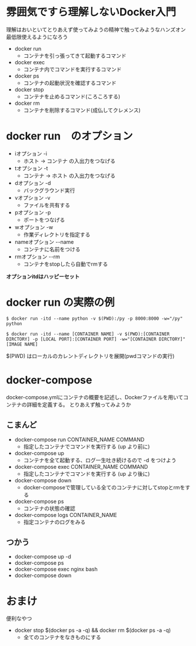 # 雰囲気ですら理解しないDocker入門

理解はおいといてとりあえず使ってみようの精神で触ってみようなハンズオン
最低限使えるようになろう

- docker run 
    - コンテナを引っ張ってきて起動するコマンド
- docker exec
    - コンテナ内でコマンドを実行するコマンド
- docker ps
    - コンテナの起動状況を確認するコマンド
- docker stop
    - コンテナを止めるコマンド(ころころする)
- docker rm
    - コンテナを削除するコマンド(成仏してクレメンス)

# docker run　のオプション
- iオプション -i
    - ホスト -> コンテナ の入出力をつなげる
- tオプション -t
    - コンテナ -> ホスト の入出力をつなげる
- dオプション -d
    - バックグラウンド実行
- vオプション -v
    - ファイルを共有する
- pオプション -p
    - ポートをつなげる
- wオプション -w
    - 作業ディレクトリを指定する
- nameオプション --name
    - コンテナに名前をつける
- rmオプション --rm
    - コンテナをstopしたら自動でrmする

**オプションitdはハッピーセット**

# docker run の実際の例
```
$ docker run -itd --name python -v $(PWD):/py -p 8000:8000 -w="/py" python

$ docker run -itd --name [CONTAINER NAME] -v $(PWD):[CONTAINER DIRCTORY] -p [LOCAL PORT]:[CONTAINER PORT] -w="[CONTAINER DIRCTORY]" [IMAGE NAME]
```

$(PWD) はローカルのカレントディレクトリを展開(pwdコマンドの実行)
# docker-compose
docker-compose.ymlにコンテナの概要を記述し、Dockerファイルを用いてコンテナの詳細を定義する。
とりあえず触ってみようか

## こまんど

- docker-compose run CONTAINER_NAME COMMAND
    - 指定したコンテナでコマンドを実行する (up より前に)
- docker-compose up
    - コンテナを全て起動する、ログ一生吐き続けるので -d をつけよう
- docker-compose exec CONTAINER_NAME COMMAND
    - 指定したコンテナでコマンドを実行する (up より後に)
- docker-compose down
    - docker-composeで管理している全てのコンテナに対してstopとrmをする
- docker-compose ps 
    - コンテナの状態の確認
- docker-compose logs CONTAINER_NAME
    - 指定コンテナのログをみる


## つかう

- docker-compose up -d
- docker-compose ps
- docker-compose exec nginx bash
- docker-compose down

# おまけ

便利なやつ

- docker stop $(docker ps -a -q) && docker rm $(docker ps -a -q)
    - 全てのコンテナをなきものにする




